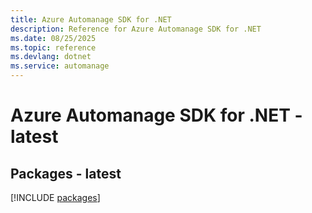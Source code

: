 ```yaml
---
title: Azure Automanage SDK for .NET
description: Reference for Azure Automanage SDK for .NET
ms.date: 08/25/2025
ms.topic: reference
ms.devlang: dotnet
ms.service: automanage
---
```

# Azure Automanage SDK for .NET - latest
## Packages - latest
[!INCLUDE [packages](automanage-index.md)]